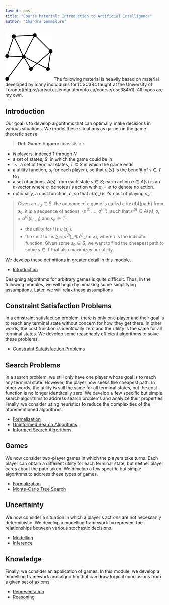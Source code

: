 ```yaml
---
layout: post
title: "Course Material: Introduction to Artificial Intelligence"
author: "Chandra Gummaluru"
---
```


<img src="https://raw.githubusercontent.com/chandra-gummaluru/chandra-gummaluru.github.io/master/media/ai/ai_ico.svg" style="width:150px;height:150px;">
The following material is heavily based on material developed by many individuals for [CSC384 taught at the University of Toronto](https://artsci.calendar.utoronto.ca/course/csc384h1). All typos are my own.

## Introduction
Our goal is to develop algorithms that can optimally make decisions in various situations. We model these situations as games in the game-theoretic sense:

> **Def. Game**: A **game** consists of:
  - $N$ players, indexed $1$ through $N$
  - a set of states, $S$, in which the game could be in
  - - a set of terminal states, $T \subseteq S$ in which the game ends
  - a utility function, $u_i$ for each player $i$, so that $u_i(s)$ is the benefit of $s \in T$ to $i$
  - a set of actions, $A(s)$ from  each state $s \in S$; each action $a \in A(s)$ is an $n$-vector where $a_i$ denotes $i$'s action with $a_i = \emptyset$ to denote no action.
  - optionally, a cost function, $c$, so that $c(a)\_i$ is $i$'s cost of playing $a\_i$.
> Given an $s_0 \in S$, the outcome of a game is called a \textbf{path} from $s_0$; it is a sequence of actions, $\langle a^{(1)}, \dots, a^{(n)}\rangle$, such that $a^{(i)} \in A(s_i)$, $s_i = a^{(i)}(s_{i-1})$ and $s_n \in T$:
> - the utility for $i$ is $u_i(s_n)$.
> - the cost to $i$ is $\sum_{j}c\left(a^{(j)}\right)\_iI\left(a^{(j)}\_i \neq \emptyset\right),$ where $I$ is the indicator function.
> Given some $s_0 \in S$, we want to find the cheapest path to some $s \in T$ that also maximizes our utility.

We develop these definitions in greater detail in this module.

- [Introduction]()

Designing algorithms for arbitrary games is quite difficult. Thus, in the following modules, we will begin by mmaking some simplifying assumptions. Later, we will relax these assumptions.

## Constraint Satisfaction Problems
In a constraint satisfaction problem, there is only one player and their goal is to reach any terminal state without concern for how they get there. In other words, the cost function is identitcally zero and the utility is the same for all terminal states. We develop some reasonably efficient algorithms to solve these problems.

- [Constraint Satatisfaction Problems]()

## Search Problems
In a search problem, we still only have one player whose goal is to reach any terminal state. However, the player now seeks the cheapest path. In other words, the utility is still the same for all terminal states, but the cost function is no longer identitcally zero. We develop a few specific but simple search algorithms to address search problems and analyize their properties. Finally, we consider using heuristics to reduce the complexities of the aforementioned algorithms.

- [Formalization]()
- [Uninformed Search Algorithms]()
- [Informed Search Algorithms]()

## Games
We now consider two-player games in which the players take turns. Each player can obtain a different utility for each terminal state, but neither player cares about the path taken. We develop a few specific but simple algorithms to address these types of games.

- [Formalization]()
- [Monte-Carlo Tree Search]()

## Uncertainty
We now consider a situation in which a player's actions are not necessarily deterministic. We develop a modelling framework to represent the relationships between various stochastic decisions.

- [Modelling]()
- [Inference]()

## Knowledge
Finally, we consider an application of games. In this module, we develop a modelling framework and algorithm that can draw logical conclusions from a given set of axioms.

- [Representation]()
- [Reasoning]()

